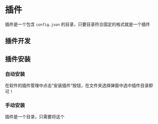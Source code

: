 # 插件

插件是一个包含 `config.json` 的目录，只要目录符合固定的格式就是一个插件

## 插件开发

## 插件安装

### 自动安装

在软件的插件管理中点击”安装插件“按钮，在文件夹选择弹窗中选中插件目录即可！

### 手动安装

插件是一个目录，只需要将这个
